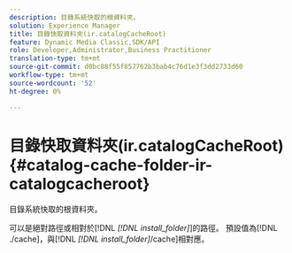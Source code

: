 ```yaml
---
description: 目錄系統快取的根資料夾。
solution: Experience Manager
title: 目錄快取資料夾(ir.catalogCacheRoot)
feature: Dynamic Media Classic,SDK/API
role: Developer,Administrator,Business Practitioner
translation-type: tm+mt
source-git-commit: d0bc88f55f857762b3bab4c76d1e3f3dd2733d60
workflow-type: tm+mt
source-wordcount: '52'
ht-degree: 0%

---
```



# 目錄快取資料夾(ir.catalogCacheRoot){#catalog-cache-folder-ir-catalogcacheroot}

目錄系統快取的根資料夾。

可以是絕對路徑或相對於[!DNL *[!DNL install_folder]*]的路徑。 預設值為[!DNL ./cache]，與[!DNL *[!DNL install_folder]*/cache]相對應。
